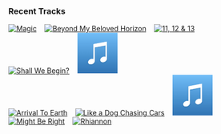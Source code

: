 ### Recent Tracks
[<img src='https://lastfm.freetls.fastly.net/i/u/300x300/30e1a57136779d9408f2aa1b285fc12e.png' width='16%' height='16%' alt='Magic'>](https://www.last.fm/music/mr%2bjukes/_/magic)&nbsp;&nbsp;&nbsp;&nbsp;[<img src='https://lastfm.freetls.fastly.net/i/u/300x300/ba94ae4bc6e39beb6b517762e18d63de.png' width='16%' height='16%' alt='Beyond My Beloved Horizon'>](https://www.last.fm/music/geoff%2bzanelli/_/beyond%2bmy%2bbeloved%2bhorizon)&nbsp;&nbsp;&nbsp;&nbsp;[<img src='https://lastfm.freetls.fastly.net/i/u/300x300/acc5bbc6c3c6375e5d45f4d2da89bc4d.png' width='16%' height='16%' alt='11, 12 & 13'>](https://www.last.fm/music/david%2bholmes/_/11%252c%2b12%2b%2526%2b13)&nbsp;&nbsp;&nbsp;&nbsp;[<img src='https://lastfm.freetls.fastly.net/i/u/300x300/ce5054350b03ec0fd8b28b18f48554fb.png' width='16%' height='16%' alt='Shall We Begin?'>](https://www.last.fm/music/ramin%2bdjawadi/_/shall%2bwe%2bbegin%253f)&nbsp;&nbsp;&nbsp;&nbsp;[<img src='https://github.com/atfinke/atfinke/blob/master/placeholder.jpeg?raw=true' width='16%' height='16%' alt='Derezzed - From "TRON: Legacy"/Score'>](https://www.last.fm/music/daft%2bpunk/_/derezzed%2b-%2bfrom%2b%2522tron%253a%2blegacy%2522%252fscore)&nbsp;&nbsp;&nbsp;&nbsp;<br>[<img src='https://lastfm.freetls.fastly.net/i/u/300x300/94765ec7865741f78e3167cae053303a.png' width='16%' height='16%' alt='Arrival To Earth'>](https://www.last.fm/music/steve%2bjablonsky/_/arrival%2bto%2bearth)&nbsp;&nbsp;&nbsp;&nbsp;[<img src='https://lastfm.freetls.fastly.net/i/u/300x300/e16543fb01c37aeb27a721249ddff104.png' width='16%' height='16%' alt='Like a Dog Chasing Cars'>](https://www.last.fm/music/hans%2bzimmer/_/like%2ba%2bdog%2bchasing%2bcars)&nbsp;&nbsp;&nbsp;&nbsp;[<img src='https://github.com/atfinke/atfinke/blob/master/placeholder.jpeg?raw=true' width='16%' height='16%' alt='End Titles (Fantastic Beasts and Where to Find Them)'>](https://www.last.fm/music/james%2bnewton%2bhoward/_/end%2btitles%2b%2528fantastic%2bbeasts%2band%2bwhere%2bto%2bfind%2bthem%2529)&nbsp;&nbsp;&nbsp;&nbsp;[<img src='https://lastfm.freetls.fastly.net/i/u/300x300/e2e335946b4d3acefd3e53b70d5c8bb2.png' width='16%' height='16%' alt='Might Be Right'>](https://www.last.fm/music/white%2breaper/_/might%2bbe%2bright)&nbsp;&nbsp;&nbsp;&nbsp;[<img src='https://lastfm.freetls.fastly.net/i/u/300x300/61e2136517fa857ec3571efef643ff92.png' width='16%' height='16%' alt='Rhiannon'>](https://www.last.fm/music/fleetwood%2bmac/_/rhiannon)&nbsp;&nbsp;&nbsp;&nbsp;<br>